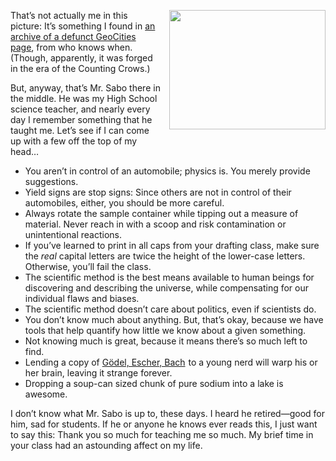 <a style="float: right; margin: 0 0 1em 1em; display: block" href="http://www.oocities.org/sunsetstrip/stage/9868/aboutme.html"><img src="http://blog.lmorchard.com/wp-content/uploads/2012/09/alek_sabo_me.jpg" alt="" title="&quot;This is my friend Alek, my high school physics teacher Mr. Sabo, and me.&quot;" width="250" height="191" class="alignnone size-full wp-image-388" /></a> That&#8217;s not actually me in this picture: It&#8217;s something I found in [an archive of a defunct GeoCities page][1], from who knows when. (Though, apparently, it was forged in the era of the Counting Crows.)

But, anyway, that&#8217;s Mr. Sabo there in the middle. He was my High School science teacher, and nearly every day I remember something that he taught me. Let&#8217;s see if I can come up with a few off the top of my head&#8230;

<!--more-->

*   You aren&#8217;t in control of an automobile; physics is. You merely provide suggestions. 
*   Yield signs are stop signs: Since others are not in control of their automobiles, either, you should be more careful. 
*   Always rotate the sample container while tipping out a measure of material. Never reach in with a scoop and risk contamination or unintentional reactions. 
*   If you&#8217;ve learned to print in all caps from your drafting class, make sure the *real* capital letters are twice the height of the lower-case letters. Otherwise, you&#8217;ll fail the class. 
*   The scientific method is the best means available to human beings for discovering and describing the universe, while compensating for our individual flaws and biases. 
*   The scientific method doesn&#8217;t care about politics, even if scientists do. 
*   You don&#8217;t know much about anything. But, that&#8217;s okay, because we have tools that help quantify how little we know about a given something. 
*   Not knowing much is great, because it means there&#8217;s so much left to find. 
*   Lending a copy of [Gödel, Escher, Bach][2]<img src="http://www.assoc-amazon.com/e/ir?t=0xdecafbad01-20&#038;l=as2&#038;o=1&#038;a=0465026567" width="1" height="1" border="0" alt="" style="border:none !important; margin:0px !important; display: inline" /> to a young nerd will warp his or her brain, leaving it strange forever. 
*   Dropping a soup-can sized chunk of pure sodium into a lake is awesome. 

<span class='embed-youtube' style='text-align:center; display: block;'></span>

I don&#8217;t know what Mr. Sabo is up to, these days. I heard he retired—good for him, sad for students. If he or anyone he knows ever reads this, I just want to say this: Thank you so much for teaching me so much. My brief time in your class had an astounding affect on my life.

 [1]: http://www.oocities.org/sunsetstrip/stage/9868/aboutme.html
 [2]: http://www.amazon.com/gp/product/0465026567/ref=as_li_ss_tl?ie=UTF8&camp=1789&creative=390957&creativeASIN=0465026567&linkCode=as2&tag=0xdecafbad01-20